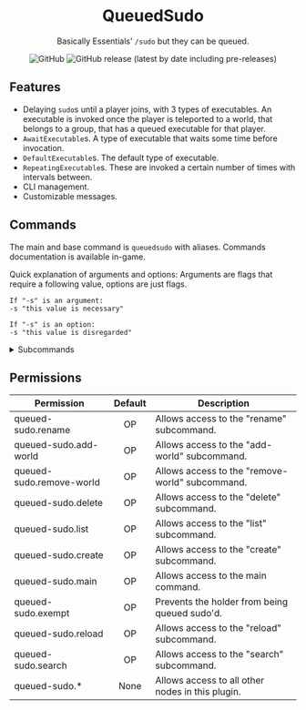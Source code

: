 <div align="center">

# QueuedSudo
Basically Essentials' `/sudo` but they can be queued.

![GitHub](https://img.shields.io/github/license/harulol/queued-sudo?color=red&style=for-the-badge) ![GitHub release (latest by date including pre-releases)](https://img.shields.io/github/v/release/harulol/queued-sudo?color=yellow&include_prereleases&style=for-the-badge)
</div>

## Features
- Delaying `sudo`s until a player joins, with 3 types of executables. An executable is invoked once the player is teleported to a world, that belongs to a group, that has a queued executable for that player.
- `AwaitExecutable`s. A type of executable that waits some time before invocation.
- `DefaultExecutable`s. The default type of executable.
- `RepeatingExecutable`s. These are invoked a certain number of times with intervals between.
- CLI management.
- Customizable messages.

## Commands
The main and base command is `queuedsudo` with aliases. Commands documentation is available in-game.

Quick explanation of arguments and options: Arguments are flags that require a following value, options are just flags.
```
If "-s" is an argument:
-s "this value is necessary"

If "-s" is an option:
-s "this value is disregarded"
```
<details>
<summary>Subcommands</summary>

- `addworld`: Adds a world or multiple ones to an existing group.
- `create`: Creates a new world group, with a name and attached worlds.
- `delete`: Deletes an existing world group.
- `list`: Lists all registered groups.
- `reload`: Reloads the messages file.
- `removeworld`: Removes a world or multiple ones from an existing group.
- `rename`: Renames an existing group.
- `run`: Queues or runs an executable.
- `search`: Searches for a group.
</details>

## Permissions

| Permission | Default | Description |
|---|:---:|---|
| queued-sudo.rename | OP | Allows access to the "rename" subcommand. |
| queued-sudo.add-world | OP | Allows access to the "add-world" subcommand. |
| queued-sudo.remove-world | OP | Allows access to the "remove-world" subcommand. |
| queued-sudo.delete | OP | Allows access to the "delete" subcommand. |
| queued-sudo.list | OP | Allows access to the "list" subcommand. |
| queued-sudo.create | OP | Allows access to the "create" subcommand. |
| queued-sudo.main | OP | Allows access to the main command. |
| queued-sudo.exempt | OP | Prevents the holder from being queued sudo'd. |
| queued-sudo.reload | OP | Allows access to the "reload" subcommand. |
| queued-sudo.search | OP | Allows access to the "search" subcommand. |
| queued-sudo.* | None | Allows access to all other nodes in this plugin. |